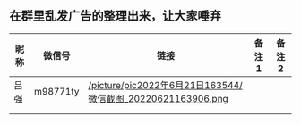 ## 在群里乱发广告的整理出来，让大家唾弃



| 昵称 | 微信号   | 链接                                                         | 备注1 | 备注2 |
| ---- | -------- | ------------------------------------------------------------ | ----- | ----- |
| 吕强 | m98771ty | [/picture/pic2022年6月21日163544/微信截图_20220621163906.png](/picture/pic2022年6月21日163544/微信截图_20220621163906.png) |       |       |
|      |          |                                                              |       |       |
|      |          |                                                              |       |       |

